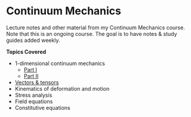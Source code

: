 # Continuum Mechanics
Lecture notes and other material from my Continuum Mechanics course. Note that this is an ongoing course. The goal is to have notes & study guides added weekly.

**Topics Covered**
- 1-dimensional continuum mechanics
  - [Part I](https://github.com/leahgaeta/Continuum-Mechanics/raw/master/1-Dimensional%20Continuum%20Mechanics%20I.pdf)
  - [Part II](https://github.com/leahgaeta/Continuum-Mechanics/raw/master/1-Dimensional%20Continuum%20Mechanics%20II.pdf)
- [Vectors & tensors](https://github.com/leahgaeta/Continuum-Mechanics/raw/master/Vectors%20%26%20Tensors.pdf)
- Kinematics of deformation and motion
- Stress analysis
- Field equations
- Constitutive equations
